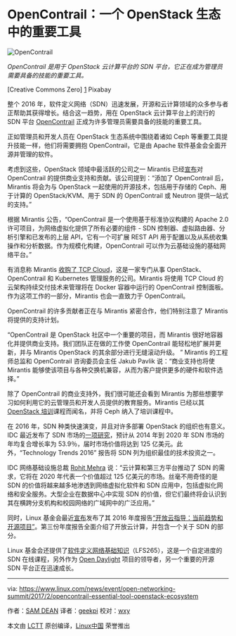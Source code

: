 OpenContrail：一个 OpenStack 生态中的重要工具
============================================================


![OpenContrail](https://www.linux.com/sites/lcom/files/styles/rendered_file/public/contrails-cloud.jpg?itok=aoNIH-ar "OpenContrail") 

*OpenContrail 是用于 OpenStack 云计算平台的 SDN 平台，它正在成为管理员需要具备的技能的重要工具。*

[Creative Commons Zero] [1] Pixabay

整个 2016 年，软件定义网络（SDN）迅速发展，开源和云计算领域的众多参与者正帮助其获得增长。结合这一趋势，用在 OpenStack 云计算平台上的流行的 SDN 平台 [OpenContrail][3] 正成为许多管理员需要具备的技能的重要工具。

正如管理员和开发人员在 OpenStack 生态系统中围绕着诸如 Ceph 等重要工具提升技能一样，他们将需要拥抱 OpenContrail，它是由 Apache 软件基金会全面开源并管理的软件。

考虑到这些，OpenStack 领域中最活跃的公司之一 Mirantis 已经[宣布][4]对 OpenContrail 的提供商业支持和贡献。该公司提到：“添加了 OpenContrail 后，Mirantis 将会为与 OpenStack 一起使用的开源技术，包括用于存储的 Ceph、用于计算的 OpenStack/KVM、用于 SDN 的 OpenContrail 或 Neutron 提供一站式的支持。”

根据 Mirantis 公告，“OpenContrail 是一个使用基于标准协议构建的 Apache 2.0 许可项目，为网络虚拟化提供了所有必要的组件 - SDN 控制器、虚拟路由器、分析引擎和已发布的上层 API，它有一个可扩展 REST API 用于配置以及从系统收集操作和分析数据。作为规模化构建，OpenContrail 可以作为云基础设施的基础网络平台。”

有消息称 Mirantis [收购了 TCP Cloud][5]，这是一家专门从事 OpenStack、OpenContrail 和 Kubernetes 管理服务的公司。Mirantis 将使用 TCP Cloud 的云架构持续交付技术来管理将在 Docker 容器中运行的 OpenContrail 控制面板。作为这项工作的一部分，Mirantis 也会一直致力于 OpenContrail。

OpenContrail 的许多贡献者正在与 Mirantis 紧密合作，他们特别注意了 Mirantis 将提供的支持计划。

“OpenContrail 是 OpenStack 社区中一个重要的项目，而 Mirantis 很好地容器化并提供商业支持。我们团队正在做的工作使 OpenContrail 能轻松地扩展并更新，并与 Mirantis OpenStack 的其余部分进行无缝滚动升级。 ” Mirantis 的工程师总监和 OpenContrail 咨询委员会主任 Jakub Pavlik 说：“商业支持也将使 Mirantis 能够使该项目与各种交换机兼容，从而为客户提供更多的硬件和软件选择。”

除了 OpenContrail 的商业支持外，我们很可能还会看到 Mirantis 为那些想要学习如何利用它的云管理员和开发人员提供的教育服务。Mirantis 已经以其 [OpenStack 培训][6]课程而闻名，并将 Ceph 纳入了培训课程中。

在 2016 年，SDN 种类快速演变，并且对许多部署 OpenStack 的组织也有意义。IDC 最近发布了 SDN 市场的[一项研究][7]，预计从 2014 年到 2020 年 SDN 市场的年均复合增长率为 53.9％，届时市场价值将达到 125 亿美元。此外，“Technology Trends 2016” 报告将 SDN 列为组织最佳的技术投资之一。

IDC 网络基础设施总裁 [Rohit Mehra][8] 说：“云计算和第三方平台推动了 SDN 的需求，它将在 2020 年代表一个价值超过 125 亿美元的市场。丝毫不用奇怪的是 SDN 的价值将越来越多地渗透到网络虚拟化软件和 SDN 应用中，包括虚拟化网络和安全服务。大型企业在数据中心中实现 SDN 的价值，但它们最终将会认识到其在横跨分支机构和校园网络的广域网中的广泛应用。”

同时，Linux 基金会最近[宣布][9]发布了其 2016 年度报告[“开放云指导：当前趋势和开源项目”][10]。第三份年度报告全面介绍了开放云计算，并包含一个关于 SDN 的部分。

Linux 基金会还提供了[软件定义网络基础知识][11]（LFS265），这是一个自定进度的 SDN 在线课程，另外作为 [Open Daylight][12] 项目的领导者，另一个重要的开源 SDN 平台正在迅速成长。

--------------------------------------------------------------------------------

via: https://www.linux.com/news/event/open-networking-summit/2017/2/opencontrail-essential-tool-openstack-ecosystem

作者：[SAM DEAN][a]
译者：[geekpi](https://github.com/geekpi)
校对：[wxy](https://github.com/wxy)

本文由 [LCTT](https://github.com/LCTT/TranslateProject) 原创编译，[Linux中国](https://linux.cn/) 荣誉推出

[a]:https://www.linux.com/users/sam-dean
[1]:https://www.linux.com/licenses/category/creative-commons-zero
[2]:https://www.linux.com/files/images/contrails-cloudjpg
[3]:https://www.globenewswire.com/Tracker?data=brZ3aJVRyVHeFOyzJ1Dl4DMY3CsSV7XcYkwRyOcrw4rDHplSItUqHxXtWfs18mLsa8_bPzeN2EgZXWcQU8vchg==
[4]:http://www.econotimes.com/Mirantis-Becomes-First-Vendor-to-Offer-Support-and-Managed-Services-for-OpenContrail-SDN-486228
[5]:https://www.globenewswire.com/Tracker?data=Lv6LkvREFzGWgujrf1n6r_qmjSdu67-zdRAYt2itKQ6Fytomhfphuk5EbDNjNYtfgAsbnqI8H1dn_5kB5uOSmmSYY9XP2ibkrPw_wKi5JtnAyV43AjuR_epMmOUkZZ8QtFdkR33lTGDmN6O5B4xkwv7fENcDpm30nI2Og_YrYf0b4th8Yy4S47lKgITa7dz2bJpwpbCIzd7muk0BZ17vsEp0S3j4kQJnmYYYk5udOMA=
[6]:https://training.mirantis.com/
[7]:https://www.idc.com/getdoc.jsp?containerId=prUS41005016
[8]:http://www.idc.com/getdoc.jsp?containerId=PRF003513
[9]:https://www.linux.com/blog/linux-foundation-issues-2016-guide-open-source-cloud-projects
[10]:http://ctt.marketwire.com/?release=11G120876-001&id=10172077&type=0&url=http%3A%2F%2Fgo.linuxfoundation.org%2Frd-open-cloud-report-2016-pr
[11]:https://training.linuxfoundation.org/linux-courses/system-administration-training/software-defined-networking-fundamentals
[12]:https://www.opendaylight.org/
